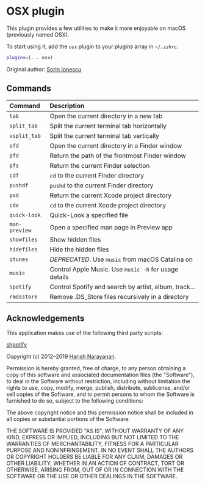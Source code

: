 # OSX plugin

This plugin provides a few utilities to make it more enjoyable on macOS (previously named OSX).

To start using it, add the `osx` plugin to your plugins array in `~/.zshrc`:

```zsh
plugins=(... osx)
```

Original author: [Sorin Ionescu](https://github.com/sorin-ionescu)

## Commands

| Command         | Description                                           |
| :-------------- | :---------------------------------------------------- |
| `tab`           | Open the current directory in a new tab               |
| `split_tab`     | Split the current terminal tab horizontally           |
| `vsplit_tab`    | Split the current terminal tab vertically             |
| `ofd`           | Open the current directory in a Finder window         |
| `pfd`           | Return the path of the frontmost Finder window        |
| `pfs`           | Return the current Finder selection                   |
| `cdf`           | `cd` to the current Finder directory                  |
| `pushdf`        | `pushd` to the current Finder directory               |
| `pxd`           | Return the current Xcode project directory            |
| `cdx`           | `cd` to the current Xcode project directory           |
| `quick-look`    | Quick-Look a specified file                           |
| `man-preview`   | Open a specified man page in Preview app              |
| `showfiles`     | Show hidden files                                     |
| `hidefiles`     | Hide the hidden files                                 |
| `itunes`        | _DEPRECATED_. Use `music` from macOS Catalina on      |
| `music`         | Control Apple Music. Use `music -h` for usage details |
| `spotify`       | Control Spotify and search by artist, album, track…   |
| `rmdsstore`     | Remove .DS\_Store files recursively in a directory    |

## Acknowledgements

This application makes use of the following third party scripts:

[shpotify](https://github.com/hnarayanan/shpotify)

Copyright (c) 2012–2019 [Harish Narayanan](https://harishnarayanan.org/).

Permission is hereby granted, free of charge, to any person obtaining
a copy of this software and associated documentation files (the
"Software"), to deal in the Software without restriction, including
without limitation the rights to use, copy, modify, merge, publish,
distribute, sublicense, and/or sell copies of the Software, and to
permit persons to whom the Software is furnished to do so, subject to
the following conditions:

The above copyright notice and this permission notice shall be
included in all copies or substantial portions of the Software.

THE SOFTWARE IS PROVIDED "AS IS", WITHOUT WARRANTY OF ANY KIND,
EXPRESS OR IMPLIED, INCLUDING BUT NOT LIMITED TO THE WARRANTIES OF
MERCHANTABILITY, FITNESS FOR A PARTICULAR PURPOSE AND
NONINFRINGEMENT. IN NO EVENT SHALL THE AUTHORS OR COPYRIGHT HOLDERS BE
LIABLE FOR ANY CLAIM, DAMAGES OR OTHER LIABILITY, WHETHER IN AN ACTION
OF CONTRACT, TORT OR OTHERWISE, ARISING FROM, OUT OF OR IN CONNECTION
WITH THE SOFTWARE OR THE USE OR OTHER DEALINGS IN THE SOFTWARE.
